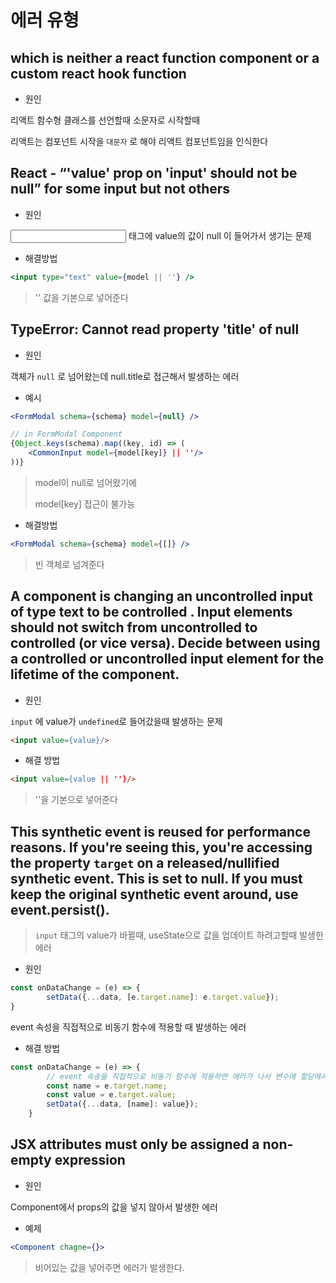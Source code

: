 # 에러 유형



## which is neither a react function component or a custom react hook function

- 원인

리액트 함수형 클래스를 선언할때 소문자로 시작할때

리액트는 컴포넌트 시작을 `대문자` 로 해야 리액트 컴포넌트임을 인식한다



## React - “'value' prop on 'input' should not be null” for some input but not others

- 원인

<input> 태그에 value의 값이 null 이 들어가서 생기는 문제

- 해결방법

~~~jsx
<input type="text" value={model || ''} />
~~~

> '' 값을 기본으로 넣어준다





## TypeError: Cannot read property 'title' of null

- 원인

객체가 `null` 로 넘어왔는데 null.title로 접근해서 발생하는 에러

- 예시

~~~jsx
<FormModal schema={schema} model={null} />
~~~

~~~jsx
// in FormModal Component
{Object.keys(schema).map((key, id) => (
    <CommonInput model={model[key]} || ''/>
))}
~~~

> model이 null로 넘어왔기에 
>
> model[key] 접근이 불가능

- 해결방법

~~~jsx
<FormModal schema={schema} model={[]} />
~~~

> 빈 객체로 넘겨준다



## A component is changing an uncontrolled input of type text to be controlled . Input elements should not switch from uncontrolled to controlled (or vice versa). Decide between using a controlled or uncontrolled input element for the lifetime of the component.

- 원인

`input` 에 value가 `undefined`로 들어갔을때 발생하는 문제

~~~html
<input value={value}/>
~~~



- 해결 방법

~~~html
<input value={value || ''}/>
~~~

> ''을 기본으로 넣어준다



## This synthetic event is reused for performance reasons. If you're seeing this, you're accessing the property `target` on a released/nullified synthetic event. This is set to null. If you must keep the original synthetic event around, use event.persist(). 

> `input` 태그의 value가 바뀔때, useState으로 값을 업데이트 하려고할때 발생한 에러

- 원인

~~~js
const onDataChange = (e) => {
        setData({...data, [e.target.name]: e.target.value});
}
~~~

event 속성을 직접적으로 비동기 함수에 적용할 때 발생하는 에러

- 해결 방법

~~~js
const onDataChange = (e) => {
        // event 속송을 직접적으로 비동기 함수에 적용하면 에러가 나서 변수에 할당에서 넣어줌
        const name = e.target.name;
        const value = e.target.value;
        setData({...data, [name]: value});
    }
~~~


## JSX attributes must only be assigned a non-empty expression

- 원인

Component에서 props의 값을 넣지 않아서 발생한 에러

- 예제

~~~jsx
<Component chagne={}>
~~~

> 비어있는 값을 넣어주면 에러가 발생한다.
















